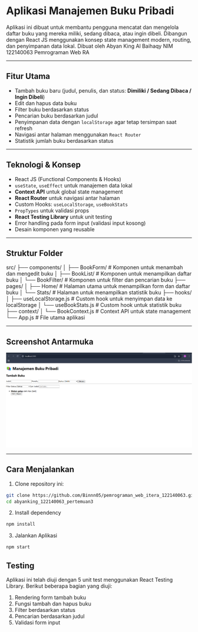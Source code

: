 # Aplikasi Manajemen Buku Pribadi

Aplikasi ini dibuat untuk membantu pengguna mencatat dan mengelola daftar buku yang mereka miliki, sedang dibaca, atau ingin dibeli. Dibangun dengan React JS menggunakan konsep state management modern, routing, dan penyimpanan data lokal. Dibuat oleh Abyan King Al Baihaqy NIM 122140063 Pemrograman Web RA

---

## Fitur Utama

- Tambah buku baru (judul, penulis, dan status: **Dimiliki / Sedang Dibaca / Ingin Dibeli**)
- Edit dan hapus data buku
- Filter buku berdasarkan status
- Pencarian buku berdasarkan judul
- Penyimpanan data dengan `localStorage` agar tetap tersimpan saat refresh
- Navigasi antar halaman menggunakan `React Router`
- Statistik jumlah buku berdasarkan status

---

## Teknologi & Konsep

- React JS (Functional Components & Hooks)
- `useState`, `useEffect` untuk manajemen data lokal
- **Context API** untuk global state management
- **React Router** untuk navigasi antar halaman
- Custom Hooks: `useLocalStorage`, `useBookStats`
- `PropTypes` untuk validasi props
- **React Testing Library** untuk unit testing
- Error handling pada form input (validasi input kosong)
- Desain komponen yang reusable

---

## Struktur Folder

src/
├── components/
│   ├── BookForm/       # Komponen untuk menambah dan mengedit buku
│   ├── BookList/       # Komponen untuk menampilkan daftar buku
│   └── BookFilter/     # Komponen untuk filter dan pencarian buku
├── pages/
│   ├── Home/           # Halaman utama untuk menampilkan form dan daftar buku
│   └── Stats/          # Halaman untuk menampilkan statistik buku
├── hooks/
│   ├── useLocalStorage.js  # Custom hook untuk menyimpan data ke localStorage
│   └── useBookStats.js     # Custom hook untuk statistik buku
├── context/
│   └── BookContext.js     # Context API untuk state management
└── App.js               # File utama aplikasi


---

## Screenshot Antarmuka

![screenshot](assets/screenshot.png)

---

## Cara Menjalankan

1. Clone repository ini:

```bash
git clone https://github.com/Binnn05/pemrograman_web_itera_122140063.git
cd abyanking_122140063_pertemuan3
```
2. Install dependency

```bash
npm install
```

3. Jalankan Aplikasi
```bash
npm start
```

## Testing
Aplikasi ini telah diuji dengan 5 unit test menggunakan React Testing Library. Berikut beberapa bagian yang diuji:

1. Rendering form tambah buku
2. Fungsi tambah dan hapus buku
3. Filter berdasarkan status
4. Pencarian berdasarkan judul
5. Validasi form input
